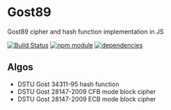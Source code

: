 Gost89
======

Gost89 cipher and hash function implementation in JS

[![Build Status](https://travis-ci.org/dstucrypt/gost89.svg?branch=master)](https://travis-ci.org/dstucrypt/gost89)
[![npm module](https://badge.fury.io/js/gost89.svg)](https://www.npmjs.org/package/gost89)
[![dependencies](https://david-dm.org/dstucrypt/gost89.png)](https://david-dm.org/dstucrypt/gost89)

Algos
-----

* DSTU Gost 34311-95 hash function
* DSTU Gost 28147-2009 CFB mode block cipher
* DSTU Gost 28147-2009 ECB mode block cipher
